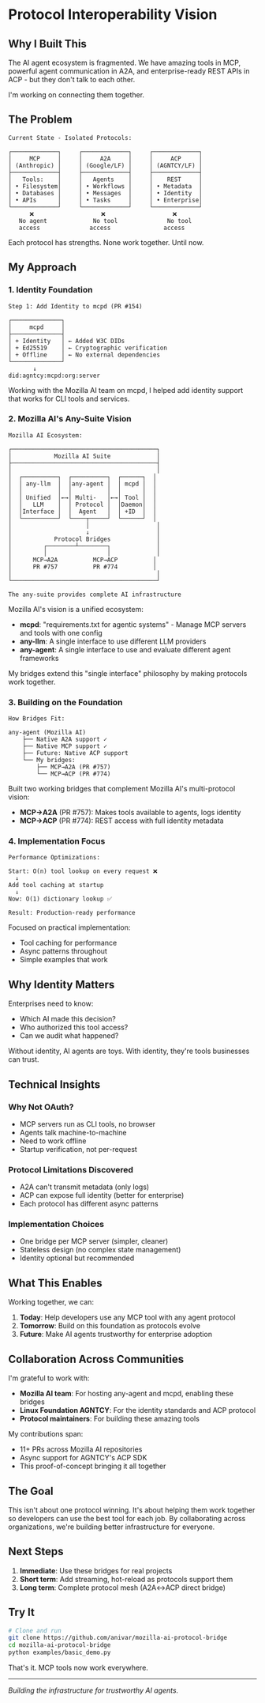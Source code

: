 # Protocol Interoperability Vision

## Why I Built This

The AI agent ecosystem is fragmented. We have amazing tools in MCP, powerful agent communication in A2A, and enterprise-ready REST APIs in ACP - but they don't talk to each other. 

I'm working on connecting them together.

## The Problem

```
Current State - Isolated Protocols:

┌─────────────┐     ┌─────────────┐     ┌─────────────┐
│     MCP     │     │     A2A     │     │     ACP     │
│ (Anthropic) │     │ (Google/LF) │     │ (AGNTCY/LF) │
├─────────────┤     ├─────────────┤     ├─────────────┤
│   Tools:    │     │   Agents    │     │    REST     │
│ • Filesystem│     │ • Workflows │     │ • Metadata  │
│ • Databases │     │ • Messages  │     │ • Identity  │
│ • APIs      │     │ • Tasks     │     │ • Enterprise│
└─────────────┘     └─────────────┘     └─────────────┘
      ❌                   ❌                   ❌
   No agent             No tool              No tool
   access              access               access
```

Each protocol has strengths. None work together. Until now.

## My Approach

### 1. Identity Foundation

```
Step 1: Add Identity to mcpd (PR #154)

┌──────────────┐
│     mcpd     │
├──────────────┤
│ + Identity   │ ← Added W3C DIDs
│ + Ed25519    │ ← Cryptographic verification  
│ + Offline    │ ← No external dependencies
└──────────────┘
       ↓
did:agntcy:mcpd:org:server
```

Working with the Mozilla AI team on mcpd, I helped add identity support that works for CLI tools and services.

### 2. Mozilla AI's Any-Suite Vision

```
Mozilla AI Ecosystem:

┌─────────────────────────────────────────┐
│            Mozilla AI Suite             │
├─────────────────────────────────────────┤
│                                         │
│  ┌──────────┐  ┌──────────┐  ┌──────┐  │
│  │ any-llm  │  │any-agent │  │ mcpd │  │
│  │          │  │          │  │      │  │
│  │ Unified  │←→│ Multi-   │←→│ Tool │  │
│  │   LLM    │  │ Protocol │  │Daemon│  │
│  │Interface │  │  Agent   │  │ +ID  │  │
│  └──────────┘  └────┬─────┘  └──────┘  │
│                     │                   │
│                     ↓                   │
│            Protocol Bridges             │
│         ┌────────┴────────┐             │
│         │                 │             │
│      MCP→A2A          MCP→ACP          │
│      PR #757          PR #774          │
│                                         │
└─────────────────────────────────────────┘

The any-suite provides complete AI infrastructure
```

Mozilla AI's vision is a unified ecosystem:
- **mcpd**: "requirements.txt for agentic systems" - Manage MCP servers and tools with one config
- **any-llm**: A single interface to use different LLM providers
- **any-agent**: A single interface to use and evaluate different agent frameworks

My bridges extend this "single interface" philosophy by making protocols work together.

### 3. Building on the Foundation

```
How Bridges Fit:

any-agent (Mozilla AI)
    ├── Native A2A support ✓
    ├── Native MCP support ✓
    ├── Future: Native ACP support
    └── My bridges:
        ├── MCP→A2A (PR #757)
        └── MCP→ACP (PR #774)
```

Built two working bridges that complement Mozilla AI's multi-protocol vision:
- **MCP→A2A** (PR #757): Makes tools available to agents, logs identity
- **MCP→ACP** (PR #774): REST access with full identity metadata

### 4. Implementation Focus

```
Performance Optimizations:

Start: O(n) tool lookup on every request ❌
  ↓
Add tool caching at startup 
  ↓  
Now: O(1) dictionary lookup ✅

Result: Production-ready performance
```

Focused on practical implementation:
- Tool caching for performance
- Async patterns throughout
- Simple examples that work

## Why Identity Matters

Enterprises need to know:
- Which AI made this decision?
- Who authorized this tool access?
- Can we audit what happened?

Without identity, AI agents are toys. With identity, they're tools businesses can trust.

## Technical Insights

### Why Not OAuth?
- MCP servers run as CLI tools, no browser
- Agents talk machine-to-machine
- Need to work offline
- Startup verification, not per-request

### Protocol Limitations Discovered
- A2A can't transmit metadata (only logs)
- ACP can expose full identity (better for enterprise)
- Each protocol has different async patterns

### Implementation Choices
- One bridge per MCP server (simpler, cleaner)
- Stateless design (no complex state management)
- Identity optional but recommended

## What This Enables

Working together, we can:
1. **Today**: Help developers use any MCP tool with any agent protocol
2. **Tomorrow**: Build on this foundation as protocols evolve
3. **Future**: Make AI agents trustworthy for enterprise adoption

## Collaboration Across Communities

I'm grateful to work with:
- **Mozilla AI team**: For hosting any-agent and mcpd, enabling these bridges
- **Linux Foundation AGNTCY**: For the identity standards and ACP protocol
- **Protocol maintainers**: For building these amazing tools

My contributions span:
- 11+ PRs across Mozilla AI repositories
- Async support for AGNTCY's ACP SDK
- This proof-of-concept bringing it all together

## The Goal

This isn't about one protocol winning. It's about helping them work together so developers can use the best tool for each job. By collaborating across organizations, we're building better infrastructure for everyone.

## Next Steps

1. **Immediate**: Use these bridges for real projects
2. **Short term**: Add streaming, hot-reload as protocols support them
3. **Long term**: Complete protocol mesh (A2A↔ACP direct bridge)

## Try It

```bash
# Clone and run
git clone https://github.com/anivar/mozilla-ai-protocol-bridge
cd mozilla-ai-protocol-bridge
python examples/basic_demo.py
```

That's it. MCP tools now work everywhere.

---

*Building the infrastructure for trustworthy AI agents.*